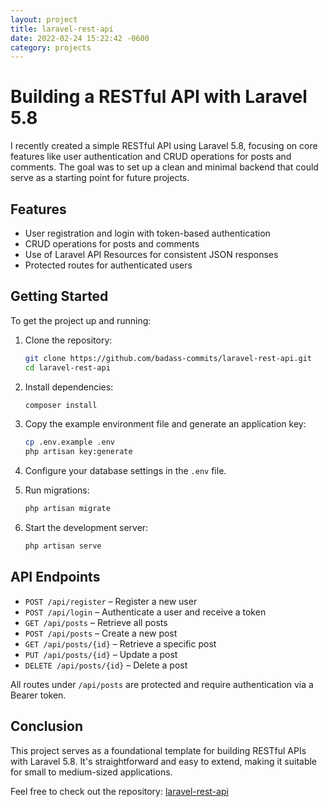 ```yaml
---
layout: project
title: laravel-rest-api
date: 2022-02-24 15:22:42 -0600
category: projects
---
```



# Building a RESTful API with Laravel 5.8

I recently created a simple RESTful API using Laravel 5.8, focusing on core features like user authentication and CRUD operations for posts and comments. The goal was to set up a clean and minimal backend that could serve as a starting point for future projects.

## Features

- User registration and login with token-based authentication
- CRUD operations for posts and comments
- Use of Laravel API Resources for consistent JSON responses
- Protected routes for authenticated users

## Getting Started

To get the project up and running:

1. Clone the repository:

   ```bash
   git clone https://github.com/badass-commits/laravel-rest-api.git
   cd laravel-rest-api
   ```

2. Install dependencies:

   ```bash
   composer install
   ```

3. Copy the example environment file and generate an application key:

   ```bash
   cp .env.example .env
   php artisan key:generate
   ```

4. Configure your database settings in the `.env` file.

5. Run migrations:

   ```bash
   php artisan migrate
   ```

6. Start the development server:

   ```bash
   php artisan serve
   ```

## API Endpoints

- `POST /api/register` – Register a new user
- `POST /api/login` – Authenticate a user and receive a token
- `GET /api/posts` – Retrieve all posts
- `POST /api/posts` – Create a new post
- `GET /api/posts/{id}` – Retrieve a specific post
- `PUT /api/posts/{id}` – Update a post
- `DELETE /api/posts/{id}` – Delete a post

All routes under `/api/posts` are protected and require authentication via a Bearer token.

## Conclusion

This project serves as a foundational template for building RESTful APIs with Laravel 5.8. It's straightforward and easy to extend, making it suitable for small to medium-sized applications.

Feel free to check out the repository: [laravel-rest-api](https://github.com/badass-commits/laravel-rest-api)
